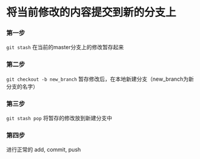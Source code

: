 # 将当前修改的内容提交到新的分支上

### 第一步

 `git stash` 在当前的master分支上的修改暂存起来 

### 第二步

`git checkout -b new_branch` 暂存修改后，在本地新建分支（new_branch为新分支的名字）

### 第三步

`git stash pop` 将暂存的修改放到新建分支中

### 第四步

进行正常的 add, commit, push
